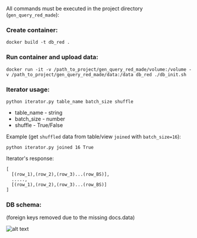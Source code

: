 All commands must be executed in the project directory (``gen_query_red_made``):

### Create container:
``docker build -t db_red .``

### Run container and upload data:
``docker run -it -v /path_to_project/gen_query_red_made/volume:/volume -v /path_to_project/gen_query_red_made/data:/data db_red ./db_init.sh``

### Iterator usage:
``python iterator.py table_name batch_size shuffle``

- table_name - string
- batch_size - number
- shuffle - True/False

Example (get ``shuffled`` data from table/view ``joined`` with ``batch_size=16``):

``python iterator.py joined 16 True``



Iterator's response:
```
[
  [(row_1),(row_2),(row_3)...(row_BS)],
  .....,
  [(row_1),(row_2),(row_3)...(row_BS)]
]
```

### DB schema:
(foreign keys removed due to the missing docs.data)

![alt text](https://user-images.githubusercontent.com/21123064/234038422-e6a3fe0b-1160-48a8-a01e-96dfe6f86af5.png)
